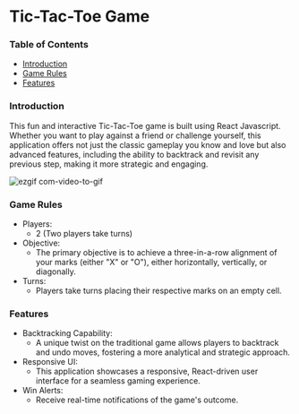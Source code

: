 # Tic-Tac-Toe Game

### Table of Contents
 - [Introduction](#introduction)
 - [Game Rules](#game-rules)
 - [Features](#features)

### Introduction 

This fun and interactive Tic-Tac-Toe game is built using React Javascript. Whether you want to play against a friend or challenge yourself, this application offers not just the classic gameplay you know and love but also advanced features, including the ability to backtrack and revisit any previous step, making it more strategic and engaging. 

![ezgif com-video-to-gif](https://github.com/wngkyle/tic-tac-toe/assets/99611120/69d3c939-f1c9-4d34-81c4-d209abaf1502)


### Game Rules

- Players:
  - 2 (Two players take turns)
- Objective:
  - The primary objective is to achieve a three-in-a-row alignment of your marks (either "X" or "O"), either horizontally, vertically, or diagonally.
- Turns:
  - Players take turns placing their respective marks on an empty cell.
 
### Features

- Backtracking Capability:
  - A unique twist on the traditional game allows players to backtrack and undo moves, fostering a more analytical and strategic approach.
- Responsive UI:
  - This application showcases a responsive, React-driven user interface for a seamless gaming experience.
- Win Alerts:
  - Receive real-time notifications of the game's outcome.
